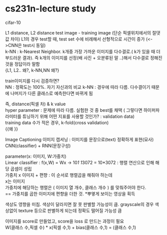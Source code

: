 # cs231n-lecture study

cifar-10

L1 distance, L2 distance 
test image - training image (단순 픽셀위치에서의 절댓값 차이)  L1의 경우 test할 때, test set 수에 비례해서 선형적으로 시간이 증가  (<->CNN은 test시 동일)  
k-NN : k-Nearest Neighbor. k개중 가장 가까운 이미지를 다수결로.( k가 있을 때 더 부드러운 결과). 즉 k개의 이미지를 선정(배 사진 + 오분류된 말 ..)해서 다수결로 정해진 것을 정답이라 말함  
{L1, L2.. 왜?, k-NN,NN 왜?}

train이미지를 다시 검증하면?  
NN :  정확도는 100%. 자기 자신과의 비교
k-NN : 경우에 따라 다름. 다수결이기 때문에 나머지가 다른 클래스로 예측한다면 바뀌게 됨

즉, distance(픽셀 차) & k value  
hyper parameter : 문제에 따라 다름. 실험한 것 중 best를 채택 ( 그렇다면 하이퍼파라미터를 튜닝하기 위해 어떤 지표를 사용할 것인가? : validation data)  
training data 수가 적은 경우, k-fold(cross  validation)  
{{왜 }}

Image Captioning 이미지 캡셔닝 : 이미지를 문장으로(text) 정확하게 표현(묘사) CNN(classifier) + RNN(문장구성)

parameter(x: 이미지, W:가중치)  
Linear classifier : f(x,W) = Wx -> 10*1 1*3072 = 10*3072  : 행렬 연산으로 인해 해당 곱셈이 성립  
가중치 x 이미지 + 편향 : 이 순서로 행렬곱을 해줘야 하는데  
x는 이미지  
가중치에 해당하는 행렬은 ( 이미지 열 개수, 클래스 개수 ) 를 맞춰주어야 한다.  
== 가중치를 곱한 이미지에 편향을 더한 것. *뿌옇게 보이는 영상을 획득  

색상도 영향을 미침. 색상이 달라지면 잘 못 판별할 가능성이 큼. grayscale의 경우 색상없이 texture 등으로 판별하게 되는데 정확도 떨어질 가능성 큼  

이미지를 score로 만들었고, score을 loss 로 만드는 과정이 필요  
W(클래스 수,픽셀 수) * x(픽셀 수,1) + bias(클래스 수,1) = (클래스 수,1)  
